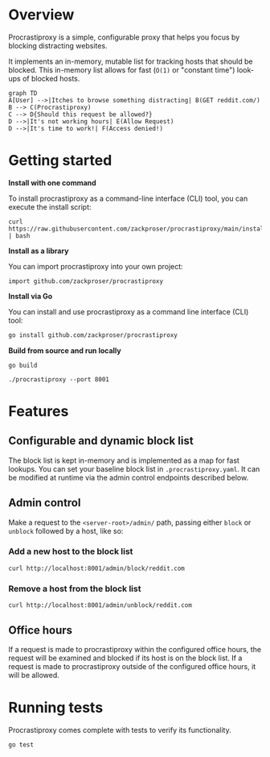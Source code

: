 # Overview

Procrastiproxy is a simple, configurable proxy that helps you focus by blocking distracting websites.

It implements an in-memory, mutable list for tracking hosts that should be blocked. This in-memory list allows for fast (`O(1)` or "constant time") look-ups of blocked hosts.

```mermaid
graph TD
A[User] -->|Itches to browse something distracting| B(GET reddit.com/)
B --> C(Procrastiproxy)
C --> D{Should this request be allowed?}
D -->|It's not working hours| E(Allow Request)
D -->|It's time to work!| F(Access denied!)
```

# Getting started

**Install with one command**

To install procrastiproxy as a command-line interface (CLI) tool, you can execute the install script:

```
curl https://raw.githubusercontent.com/zackproser/procrastiproxy/main/install.sh | bash
```

**Install as a library**

You can import procrastiproxy into your own project:

```golang
import github.com/zackproser/procrastiproxy
```

**Install via Go**

You can install and use procrastiproxy as a command line interface (CLI) tool:

```bash
go install github.com/zackproser/procrastiproxy
```

**Build from source and run locally**

`go build`

`./procrastiproxy --port 8001`

# Features

## Configurable and dynamic block list

The block list is kept in-memory and is implemented as a map for fast lookups. You can set your baseline block list in `.procrastiproxy.yaml`. It can be modified at runtime via the admin control endpoints described below.

## Admin control

Make a request to the `<server-root>/admin/` path, passing either `block` or `unblock` followed by a host, like so:

### Add a new host to the block list

`curl http://localhost:8001/admin/block/reddit.com`

### Remove a host from the block list

`curl http://localhost:8001/admin/unblock/reddit.com`

## Office hours

If a request is made to procrastiproxy within the configured office hours, the request will be examined and blocked if its host is on the block list. If a request is made to procrastiproxy outside of the configured office hours, it will be allowed.

# Running tests

Procrastiproxy comes complete with tests to verify its functionality.

`go test`
